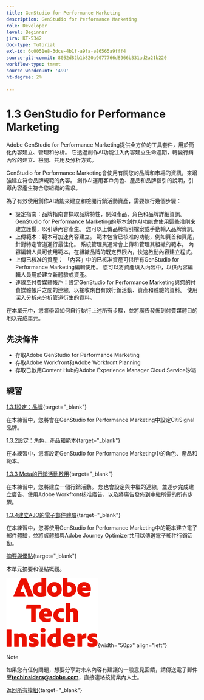 ```yaml
---
title: GenStudio for Performance Marketing
description: GenStudio for Performance Marketing
role: Developer
level: Beginner
jira: KT-5342
doc-type: Tutorial
exl-id: 6c0051e8-3dce-4b1f-a9fa-e86565a9fff4
source-git-commit: 8052d82b1b820a9077766d8966b331ad2a21b220
workflow-type: tm+mt
source-wordcount: '499'
ht-degree: 2%

---
```


# 1.3 GenStudio for Performance Marketing

Adobe GenStudio for Performance Marketing提供全方位的工具套件，用於簡化內容建立、管理和分析。 它透過創作AI功能注入內容建立生命週期，轉變行銷內容的建立、檢閱、共用及分析方式。

GenStudio for Performance Marketing會使用有關您的品牌和市場的資訊，來增強建立符合品牌規範的內容。 創作AI運用客戶角色、產品和品牌指引的說明，引導內容產生符合您組織的需求。

為了有效使用創作AI功能來建立和檢閱行銷活動資產，需要執行幾個步驟：

- 設定指南：品牌指南會擷取品牌特性，例如產品、角色和品牌詳細資訊。 GenStudio for Performance Marketing的基本創作AI功能會使用這些准則來建立護欄，以引導內容產生。 您可以上傳品牌指引檔案或手動輸入品牌資訊。
- 上傳範本：範本可加速內容建立。 範本包含已核准的功能，例如頁首和頁尾，針對特定管道進行最佳化。 系統管理員通常會上傳和管理其組織的範本。 內容編輯人員可使用範本，在組織品牌的既定界限內，快速啟動內容建立程式。
- 上傳已核准的資產： 「內容」中的已核准資產可供所有GenStudio for Performance Marketing編輯使用。 您可以將資產填入內容中，以供內容編輯人員用於建立新體驗或資產。
- 連線至付費媒體帳戶：設定GenStudio for Performance Marketing與您的付費媒體帳戶之間的連線，以接收來自有效行銷活動、資產和體驗的資料。 使用深入分析來分析管道衍生的資料。

在本單元中，您將學習如何自行執行上述所有步驟，並將廣告發佈到付費媒體目的地以完成單元。

## 先決條件

- 存取Adobe GenStudio for Performance Marketing
- 存取Adobe Workfront和Adobe Workfront Planning
- 存取已啟用Content Hub的Adobe Experience Manager Cloud Service沙箱

## 練習

[1.3.1設定：品牌](./ex1.md){target="_blank"}

在本練習中，您將會在GenStudio for Performance Marketing中設定CitiSignal品牌。

[1.3.2設定：角色、產品和範本](./ex2.md){target="_blank"}

在本練習中，您將設定GenStudio for Performance Marketing中的角色、產品和範本。

[1.3.3 Meta的行銷活動啟用](./ex3.md){target="_blank"}

在本練習中，您將建立一個行銷活動。 您也會設定與中繼的連線，並逐步完成建立廣告、使用Adobe Workfront核准廣告，以及將廣告發佈到中繼所需的所有步驟。

[1.3.4建立AJO的電子郵件體驗](./ex4.md){target="_blank"}

在本練習中，您將使用GenStudio for Performance Marketing中的範本建立電子郵件體驗，並將該體驗與Adobe Journey Optimizer共用以傳送電子郵件行銷活動。

[摘要與優點](./summary.md){target="_blank"}

本單元摘要和優點概觀。

![技術內部人士](./../../../assets/images/techinsiders.png){width="50px" align="left"}

>[!NOTE]
>
>如果您有任何問題，想要分享對未來內容有建議的一般意見回饋，請傳送電子郵件至&#x200B;**techinsiders@adobe.com**，直接連絡技術業內人士。

返回[所有模組](../../../overview.md){target="_blank"}
